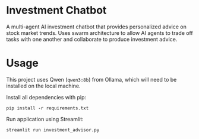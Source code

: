 # Investment Chatbot

A multi-agent AI investment chatbot that provides personalized advice on stock market trends. Uses swarm architecture to allow AI agents to trade off tasks with one another and collaborate to produce investment advice.

# Usage

This project uses Qwen (`qwen3:8b`) from Ollama, which will need to be installed on the local machine.

Install all dependencies with pip:

```
pip install -r requirements.txt
```

Run application using Streamlit:

```
streamlit run investment_advisor.py
```
